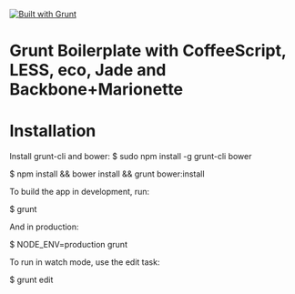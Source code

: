 [![Built with Grunt](https://cdn.gruntjs.com/builtwith.png)](http://gruntjs.com/)

Grunt Boilerplate with CoffeeScript, LESS, eco, Jade and Backbone+Marionette
====

Installation
====

Install grunt-cli and bower:
$ sudo npm install -g grunt-cli bower

$ npm install && bower install && grunt bower:install

To build the app in development, run:

$ grunt

And in production:

$ NODE_ENV=production grunt

To run in watch mode, use the edit task:

$ grunt edit

